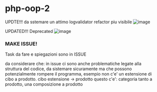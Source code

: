 # php-oop-2
UPDTE!!! da sstemare un attimo logvalidator refactor piu visibile
![image](https://github.com/user-attachments/assets/660dd295-e1db-4599-a97b-197a0209bd3f)




UPDATED!!! Deprecated
![image](https://github.com/user-attachments/assets/0b3b2f65-f71d-42b1-adb7-c3288cd6f179)


### MAKE ISSUE!
Task da fare e spiegazioni sono in ISSUE

da considerare che: 
in issue ci sono anche problematiche legate alla struttura del codice, da sistemare sicuramente ma che possono potenzialmente rompere il programma,
esempio non c'e' un estensione di cibo a prodotto. 
cibo estensione -> prodotto 
questo c'e':
categoria tanto a prodotto, una composizione a prodotto 




